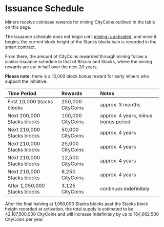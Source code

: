 # Issuance Schedule

Miners receive coinbase rewards for mining CityCoins outlined in the table on this page. 

The issuance schedule does not begin until [mining is activated](activation-of-mining.md), and once it begins, the current block height of the Stacks blockchain is recorded in the smart contract.

From there, the amount of CityCoins rewarded through mining follow a similar issuance schedule to that of Bitcoin and Stacks, where the mining rewards are cut in half over the next 20 years.

**Please note:** there is a 10,000 block bonus reward for early miners who support the initiative.

| Time Period | Rewards | Notes |
| :--- | :--- | :--- |
| First 10,000 Stacks blocks | 250,000 CityCoins | approx. 3 months |
| Next 200,000 Stacks blocks | 100,000 CityCoins | approx. 4 years, minus bonus period |
| Next 210,000 Stacks blocks | 50,000 CityCoins | approx. 4 years |
| Next 210,000 Stacks blocks | 25,000 CityCoins | approx. 4 years |
| Next 210,000 Stacks blocks | 12,500 CityCoins | approx. 4 years |
| Next 210,000 Stacks blocks | 6,250 CityCoins | approx. 4 years |
| After 1,050,000 Stacks blocks | 3,125 CityCoins | continues indefinitely |

After the final halving at 1,050,000 Stacks blocks past the Stacks block height recorded at activation, the total supply is estimated to be 42,187,500,000 CityCoins and will increase indefinitely by up to 164,062,500 CityCoins per year.

